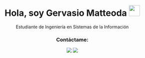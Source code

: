 <!-- Introducción -->
<h1 align="center"><b>Hola, soy Gervasio Matteoda </b><img src="https://media.giphy.com/media/hvRJCLFzcasrR4ia7z/giphy.gif" width="35"></h1>
<p align="center">Estudiante de Ingenier&iacutea en Sistemas de la Informaci&oacuten</p>
<!--  -->

<!-- Links -->
<h3 align="center">Contáctame:</h3>
<div align="center">
  <a href="https://www.linkedin.com/in/gervasio-matteoda/">
    <img src="https://img.shields.io/badge/-linkedin-0077B5?style=for-the-badge&logo=Linkedin&logoColor=white"/></a>
  <a href="mailto:gjmatteoda@gmail.com">
    <img src="https://img.shields.io/badge/-gmail-D14836?style=for-the-badge&logo=Gmail&logoColor=white"/></a>
</div>

<!--  -->

<!-- Sobre mí & Proyectos -->
<!--  -->
